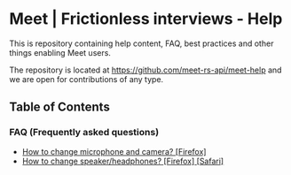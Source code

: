 
# Meet | Frictionless interviews - Help

This is repository containing help content, FAQ, best practices and other things enabling Meet users.

The repository is located at https://github.com/meet-rs-api/meet-help and we are open for contributions of any type.

## Table of Contents

### FAQ (Frequently asked questions)

- [How to change microphone and camera? [Firefox]](help-config-firefox.md)
- [How to change speaker/headphones? [Firefox] [Safari]](help-config-speaker.md)
